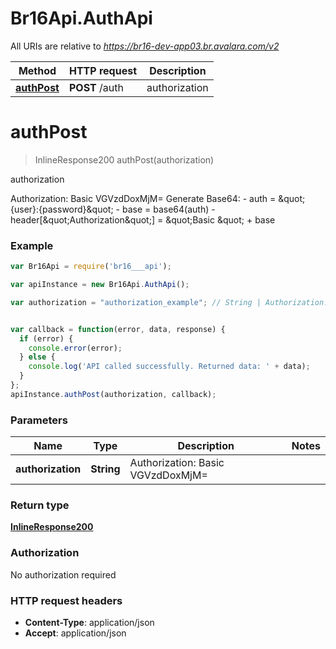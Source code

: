 # Br16Api.AuthApi

All URIs are relative to *https://br16-dev-app03.br.avalara.com/v2*

Method | HTTP request | Description
------------- | ------------- | -------------
[**authPost**](AuthApi.md#authPost) | **POST** /auth | authorization


<a name="authPost"></a>
# **authPost**
> InlineResponse200 authPost(authorization)

authorization

Authorization: Basic VGVzdDoxMjM&#x3D;  Generate Base64:  - auth &#x3D; \&quot;{user}:{password}\&quot;  - base &#x3D; base64(auth)  - header[\&quot;Authorization\&quot;] &#x3D; \&quot;Basic \&quot; + base 

### Example
```javascript
var Br16Api = require('br16___api');

var apiInstance = new Br16Api.AuthApi();

var authorization = "authorization_example"; // String | Authorization: Basic VGVzdDoxMjM= 


var callback = function(error, data, response) {
  if (error) {
    console.error(error);
  } else {
    console.log('API called successfully. Returned data: ' + data);
  }
};
apiInstance.authPost(authorization, callback);
```

### Parameters

Name | Type | Description  | Notes
------------- | ------------- | ------------- | -------------
 **authorization** | **String**| Authorization: Basic VGVzdDoxMjM&#x3D;  | 

### Return type

[**InlineResponse200**](InlineResponse200.md)

### Authorization

No authorization required

### HTTP request headers

 - **Content-Type**: application/json
 - **Accept**: application/json

